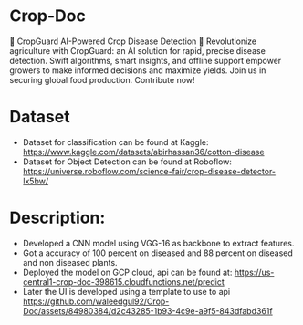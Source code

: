 # Crop-Doc
🌾 CropGuard AI-Powered Crop Disease Detection 🌱  Revolutionize agriculture with CropGuard: an AI solution for rapid, precise disease detection. Swift algorithms, smart insights, and offline support empower growers to make informed decisions and maximize yields. Join us in securing global food production. Contribute now!
# Dataset 
- Dataset for classification can be found at Kaggle: https://www.kaggle.com/datasets/abirhassan36/cotton-disease
- Dataset for Object Detection can be found at Roboflow: https://universe.roboflow.com/science-fair/crop-disease-detector-lx5bw/
# Description:
- Developed a CNN model using VGG-16 as backbone to extract features.
- Got a accuracy of 100 percent on diseased and 88 percent on diseased and non diseased plants.
- Deployed the model on   GCP cloud, api can be found at: https://us-central1-crop-doc-398615.cloudfunctions.net/predict
- Later the UI is developed using a template to use to api
https://github.com/waleedgul92/Crop-Doc/assets/84980384/d2c43285-1b93-4c9e-a9f5-843dfabd361f

